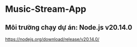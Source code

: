 # Music-Stream-App

## Môi trường chạy dự án: Node.js v20.14.0
https://nodejs.org/download/release/v20.14.0/
